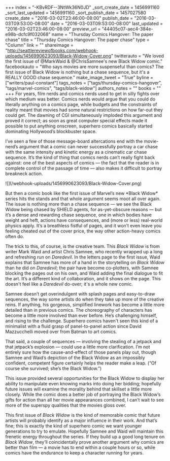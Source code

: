+++
index = "-KBvRDF--3NtWk36N0JD"
_sort_create_date = 1456991160
_sort_last_updated = 1456991160
_sort_publish_date = 1457027580
create_date = "2016-03-02T23:46:00-08:00"
publish_date = "2016-03-03T09:53:00-08:00"
date = "2016-03-03T09:53:00-08:00"
last_updated = "2016-03-02T23:46:00-08:00"
preview_url = "44405c07-aec4-384e-e98b-dcfc9f032068"
name = "Thursday Comics Hangover: The paper chase"
title = "Thursday Comics Hangover: The paper chase"
type = "Column"
link = ""
shareimage = "http://seattlereviewofbooks.com/webhook-uploads/1456990623093/Black-Widow-Cover.png"
twitterauto = "We loved the first issue of @MarkWaid & @ChrisSamnee's new Black Widow comic."
facebookauto = "Who says movies are more suspenseful than comics? The first issue of Black Widow is nothing but a chase sequence, but it's a REALLY GOOD chase sequence."
make_image_tweet = "True"
byline = ["writers/paul-constant"]
tags_notes = ["tags/thursday-comics-hangover", "tags/marvel-comics", "tags/black-widow"]
authors_notes = ""
books = ""
+++
For years, film nerds and comics nerds used to get in silly fights over which medium was better. Comics nerds would argue that you could do literally anything on a comics page, while budgets and the constraints of reality meant that movies had some natural restrictions on how far-out they could get. The dawning of CGI simultaneously imploded this argument and proved it correct; as soon as great computer special effects made it possible to put anything onscreen, superhero comics basically started dominating Hollywood’s blockbuster space.

I’ve seen a few of those message-board altercations end with the movie-nerd’s argument that a comic can never successfully portray a car chase with the same intensity and kinetic energy as a cinematic car chase sequence. It’s the kind of thing that comics nerds can’t really fight back against: one of the best aspects of comics — the fact that the reader is in complete control of the passage of time — also makes it difficult to portray breakneck action. 

<p class="image-left">![](/webhook-uploads/1456990623093/Black-Widow-Cover.png)</p>But then a comic book like the first issue of Marvel’s new *Black Widow* series hits the stands and that whole argument seems moot all over again. The issue is nothing more than a chase sequence — we see the Black Widow being chased by SHIELD agents, for as-yet-obscure reasons — but it’s a dense and rewarding chase sequence, one in which bodies have weight and heft, actions have consequences, and (more or less) real-world physics apply. It’s a breathless fistful of pages, and it won’t even leave you feeling cheated out of the cover price, the way other action-heavy comics often do.

The trick to this, of course, is the creative team. This *Black Widow* is from writer Mark Waid and artist Chris Samnee, who recently wrapped up a long and refreshing run on *Daredevil*. In the letters page to the first issue, Waid explains that Samnee has more of a hand in the storytelling on *Black Widow* than he did on *Daredevil*; the pair have become co-plotters, with Samnee blocking the pages out on his own, and Waid adding the final dialogue to fit the art. It’s a different kind of collaboration, and it shows on the page. This doesn't feel like a *Daredevil* do-over; it's a whole new comic.

Samnee doesn’t get overindulgent with splash pages and easy-to-draw sequences, the way some artists do when they take up more of the creative reins. If anything, his gorgeous, simplified linework has become a little more detailed than in previous comics. The choreography of characters has become a little more involved than ever before. He’s challenging himself, and rising to the challenge. Superhero comics haven't seen this kind of a minimalist with a fluid grasp of panel-to-panel action since David Mazzucchelli moved over from Batman to art comics. 

That said, a couple of sequences — involving the stealing of a jetpack and that jetpack’s explosion — could use a little more clarification. I’m not entirely sure how the cause-and-effect of those panels play out, though Samnee and Waid’s depiction of the Black Widow as an impossibly confident, competent figure certainly helps the reader make a leap. (“Of course she survived; she’s the Black Widow.”)

This issue provided several opportunities for the Black Widow to display her ability to manipulate even knowing marks into doing her bidding; hopefully future issues will examine the morality behind that skillset a little more closely. While the comic does a better job of portraying the Black Widow’s gifts for action than all her movie appearances combined, I can’t wait to see more of the superspy qualities that the movies gloss over.

This first issue of *Black Widow* is the kind of memorable comic that future artists will probably identify as a major influence in their work. And that’s fine; this is exactly the kind of superhero comic we want younger generations to try to emulate. Hopefully Samnee and Waid will maintain this frenetic energy throughout the series. If they build up a good long tenure on *Black Widow*, they’ll coincidentally prove another argument why comics are better than film — a movie has to end within a couple hours or so, while comics have the endurance to keep a character running for years.
